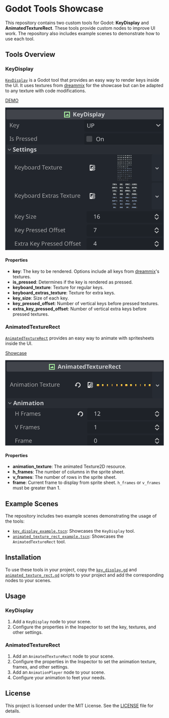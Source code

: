 # Godot Tools Showcase

This repository contains two custom tools for Godot: **KeyDisplay** and **AnimatedTextureRect**. These tools provide custom nodes to improve UI work. The repository also includes example scenes to demonstrate how to use each tool.

## Tools Overview

### KeyDisplay

[`KeyDisplay`](./tools/KeyDisplay) is a Godot tool that provides an easy way to render keys inside the UI. It uses textures from [dreammix](https://dreammix.itch.io/keyboard-keys-for-ui) for the showcase but can be adapted to any texture with code modifications.

[DEMO](https://koppigames.itch.io/keydisplay)

![KeyDisplay Properties](./screenshots/key_display_properties.png)

#### Properties

- **key**: The key to be rendered. Options include all keys from [dreammix](https://dreammix.itch.io/keyboard-keys-for-ui)'s textures.
- **is_pressed**: Determines if the key is rendered as pressed.
- **keyboard_texture**: Texture for regular keys.
- **keyboard_extras_texture**: Texture for extra keys.
- **key_size**: Size of each key.
- **key_pressed_offset**: Number of vertical keys before pressed textures.
- **extra_key_pressed_offset**: Number of vertical extra keys before pressed textures.

### AnimatedTextureRect

[`AnimatedTextureRect`](./tools/AnimatedTextureRect) provides an easy way to animate with spritesheets inside the UI.

[Showcase](https://koppigames.itch.io/animatedtexturerect)

![AnimatedTextureRect Properties](./screenshots/animated_texture_rect_properties.png)


#### Properties

- **animation_texture**: The animated Texture2D resource.
- **h_frames**: The number of columns in the sprite sheet.
- **v_frames**: The number of rows in the sprite sheet.
- **frame**: Current frame to display from sprite sheet. `h_frames` or `v_frames` must be greater than 1.

## Example Scenes

The repository includes two example scenes demonstrating the usage of the tools:

- [`key_display_example.tscn`](./scenes/key_display_example.tscn): Showcases the `KeyDisplay` tool.
- [`animated_texture_rect_example.tscn`](./scenes/animated_texture_rect_example.tscn): Showcases the `AnimatedTextureRect` tool.

## Installation

To use these tools in your project, copy the [`key_display.gd`](./tools/KeyDisplay) and [`animated_texture_rect.gd`](./tools/animated_texture_rect.gd) scripts to your project and add the corresponding nodes to your scenes.

## Usage

### KeyDisplay

1. Add a `KeyDisplay` node to your scene.
2. Configure the properties in the Inspector to set the key, textures, and other settings.

### AnimatedTextureRect

1. Add an `AnimatedTextureRect` node to your scene.
2. Configure the properties in the Inspector to set the animation texture, frames, and other settings.
3. Add an `AnimationPlayer` node to your scene.
4. Configure your animation to feet your needs.

## License

This project is licensed under the MIT License. See the [LICENSE](LICENSE) file for details.
